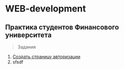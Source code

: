 # WEB-development


## Практика студентов Финансового университета


> Задания

1. [Создать страницу авторизации](https://github.com/VladimirAndropov/wd/blob/main/1.html)
2. sfsdf
